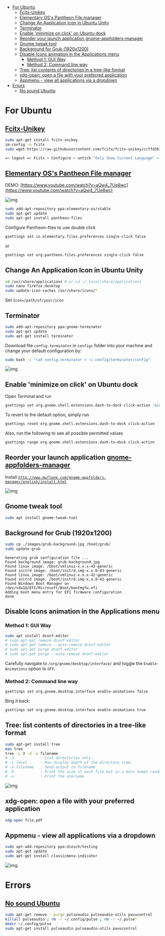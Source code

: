- [For Ubuntu](#for-ubuntu)
  - [Fcitx-Unikey](#fcitx-unikey)
  - [Elementary OS's Pantheon File manager](#elementary-oss-pantheon-file-manager)
  - [Change An Application Icon in Ubuntu Unity](#change-an-application-icon-in-ubuntu-unity)
  - [Terminator](#terminator)
  - [Enable 'minimize on click' on Ubuntu dock](#enable-minimize-on-click-on-ubuntu-dock)
  - [Reorder your launch application gnome-appfolders-manager](#reorder-your-launch-application-gnome-appfolders-manager)
  - [Gnome tweak tool](#gnome-tweak-tool)
  - [Background for Grub (1920x1200)](#background-for-grub-1920x1200)
  - [Disable Icons animation in the Applications menu](#disable-icons-animation-in-the-applications-menu)
    - [Method 1: GUI Way](#method-1-gui-way)
    - [Method 2: Command line way](#method-2-command-line-way)
  - [Tree: list contents of directories in a tree-like format](#tree-list-contents-of-directories-in-a-tree-like-format)
  - [xdg-open: open a file with your preferred application](#xdg-open-open-a-file-with-your-preferred-application)
  - [Appmenu - view all applications via a dropdown](#appmenu---view-all-applications-via-a-dropdown)
- [Errors](#errors)
  - [No sound Ubuntu](#no-sound-ubuntu)
# For Ubuntu

## [Fcitx-Unikey](https://www.sitecuatui.com/fcitx-unikey/)

```bash
sudo apt-get install fcitx-unikey
im-config -n fcitx
sudo wget https://raw.githubusercontent.com/fcitx/fcitx-unikey/ccffd3b77b78312f135f3958c9a4db7e98562e11/src/fcitx-unikey.desc -O /usr/share/fcitx/configdesc/fcitx-unikey.desc

=> logout => Fcitx > Configure > untick "Only Show Current Language" > add Unikey
```
## [Elementary OS's Pantheon File manager](https://github.com/elementary/files)
DEMO: 
[https://www.youtube.com/watch?v=aQw4_7Ue8wc](https://www.youtube.com/watch?v=aQw4_7Ue8wc)

![img](https://i.stack.imgur.com/Fv1PB.png)

```bash
sudo add-apt-repository ppa:elementary-os/stable
sudo apt-get update
sudo apt-get install pantheon-files
```
Configure Pantheon-files to use double click

```bash
gsettings set io.elementary.files.preferences single-click false
```
or

```bash
gsettings set org.pantheon.files.preferences single-click false
```
## Change An Application Icon in Ubuntu Unity

```bash
cd /usr/share/applications # or cd ~/.local/share/applications
sudo nano firefox.desktop
sudo update-icon-caches /usr/share/icons/*
```

Set ```Icon=/path/of/your/icon```

## Terminator

```bash
sudo add-apt-repository ppa:gnome-terminator
sudo apt-get update
sudo apt-get install terminator
```

Download file ```config.terminator``` in ```configs``` folder into your machine and change your default configuration by: 

```bash
sudo bash -c "cat config.terminator > ~/.config/terminator/config"
```
![img](images/terminator.png)

## Enable 'minimize on click' on Ubuntu dock

Open Terminal and run
```bash
gsettings set org.gnome.shell.extensions.dash-to-dock click-action 'minimize'
```
To revert to the default option, simply run 
```bash
gsettings reset org.gnome.shell.extensions.dash-to-dock click-action
```
Also, run the following to see all possible permitted values 
```bash
gsettings range org.gnome.shell.extensions.dash-to-dock click-action
```

## Reorder your launch application [gnome-appfolders-manager](http://www.muflone.com/jekyll/gnome-appfolders-manager/english/)
Install [```http://www.muflone.com/gnome-appfolders-manager/english/install.html```](http://www.muflone.com/gnome-appfolders-manager/english/install.html)

![img](images/gnome-appfolders-manager.png)

## Gnome tweak tool
```bash
sudo apt install gnome-tweak-tool
```

## Background for Grub (1920x1200)
```bash
sudo cp ./images/grub-background.jpg /boot/grub/
sudo update-grub
```
```
Generating grub configuration file ...
Found background image: grub-background.jpg
Found linux image: /boot/vmlinuz-x.x.x-43-generic
Found initrd image: /boot/initrd.img-x.x.0-43-generic
Found linux image: /boot/vmlinuz-x.x.x-42-generic
Found initrd image: /boot/initrd.img-x.x.0-42-generic
Found Windows Boot Manager on /dev/sda1@/EFI/Microsoft/Boot/bootmgfw.efi
Adding boot menu entry for EFI firmware configuration
done
```
## Disable Icons animation in the Applications menu
### Method 1: GUI Way
```bash
sudo apt install dconf-editor 
# sudo apt-get remove dconf-editor
# sudo apt-get remove --auto-remove dconf-editor
# sudo apt-get purge dconf-editor￼
# sudo apt-get purge --auto-remove dconf-editor￼
```
Carefully navigate to ```/org/gnome/desktop/interface/``` and toggle the ```Enable-Animations``` option to ```OFF```.
### Method 2: Command line way
```bash
gsettings set org.gnome.desktop.interface enable-animations false
```
Bing it back:
```bash
gsettings set org.gnome.desktop.interface enable-animations true
```
## Tree: list contents of directories in a tree-like format
```bash
sudo apt-get install tree
man tree
tree -L 3 -d -o filename
# -d            : List directories only.
# -L level      : Max display depth of the directory tree.
# -o filename   : Send output to filename
# -h            : Print the size of each file but in a more human readable way
# -u            : Print the username
```
![img](images/tree.jpg)

## xdg-open: open a file with your preferred application
```bash
xdg-open file.pdf

```

## Appmenu - view all applications via a dropdown
```bash
sudo apt-add-repository ppa:diesch/testing
sudo apt-get update
sudo apt-get install classicmenu-indicator
```
![img](images/classicmenu-indicator.jpg)

# Errors

## [No sound Ubuntu](https://help.ubuntu.com/community/SoundTroubleshootingProcedure)

```bash
sudo apt-get remove --purge pulseaudio pulseaudio-utils pavucontrol
killall pulseaudio ; rm -r ~/.config/pulse ; rm -r ~/.pulse*
mkdir ~/.config/pulse
sudo apt-get install pulseaudio pulseaudio-utils pavucontrol
```
